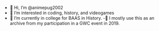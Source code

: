 - 👋 Hi, I’m @animepug2002
- 👀 I’m interested in coding, history, and videogames
- 🌱 I’m currently in college for BAAS in History.
-📘 I mostly use this as an archive from my participation in a GWC event in 2019.
  

<!---
animepug2002/animepug2002 is a ✨ special ✨ repository because its `README.md` (this file) appears on your GitHub profile.
You can click the Preview link to take a look at your changes.
--->
